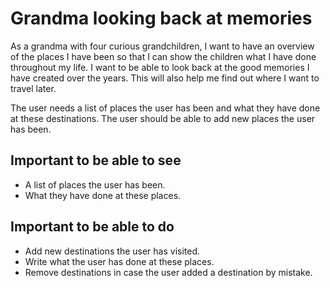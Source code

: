 # Grandma looking back at memories
As a grandma with four curious grandchildren, I want to have an overview of the places I have been so that I can show the children what I have done throughout my life. I want to be able to look back at the good memories I have created over the years. This will also help me find out where I want to travel later.

The user needs a list of places the user has been and what they have done at these destinations. The user should be able to add new places the user has been.

## Important to be able to see
- A list of places the user has been.
- What they have done at these places.

## Important to be able to do
- Add new destinations the user has visited.
- Write what the user has done at these places.
- Remove destinations in case the user added a destination by mistake.